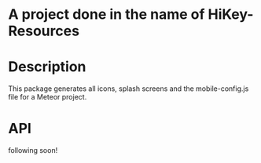 # A project done in the name of HiKey-Resources #

# Description #
This package generates all icons, splash screens and the mobile-config.js file for a Meteor project.

# API #
following soon!
